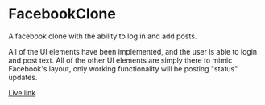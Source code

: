 # FacebookClone
 A facebook clone with the ability to log in and add posts.
 
 All of the UI elements have been implemented, and the user is able to login and post text.
 All of the other UI elements are simply there to mimic Facebook's layout, only working functionality will be posting "status" updates.
 
 [Live link](https://master.d3rlk2dc32al6u.amplifyapp.com/)
